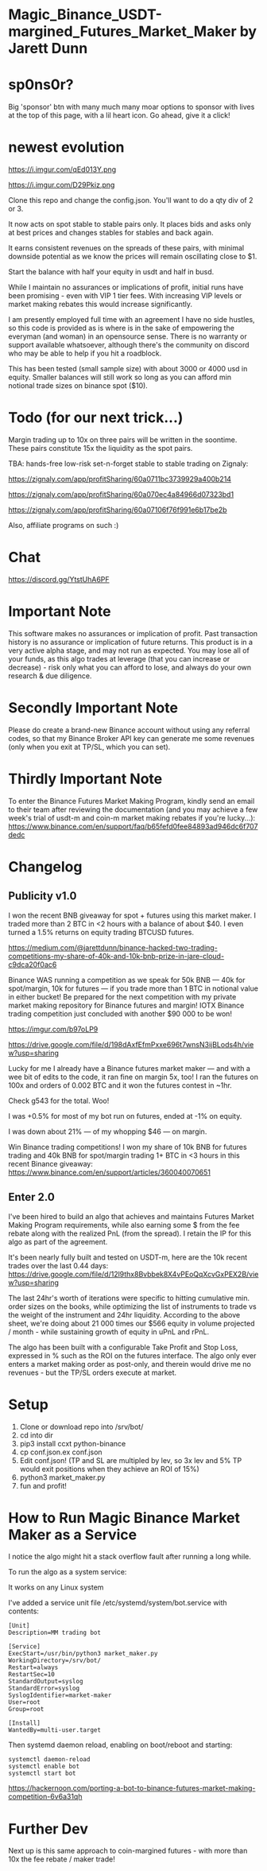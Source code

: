 # Magic_Binance_USDT-margined_Futures_Market_Maker by Jarett Dunn


# sp0ns0r?


Big 'sponsor' btn with many much many moar options to sponsor with lives at the top of this page, with a lil heart icon. Go ahead, give it a click!


# newest evolution 


https://i.imgur.com/qEd013Y.png


https://i.imgur.com/D29Pkiz.png


Clone this repo and change the config.json. You'll want to do a qty div of 2 or 3. 


It now acts on spot stable to stable pairs only. It places bids and asks only at best prices and changes stables for stables and back again. 


It earns consistent revenues on the spreads of these pairs, with minimal downside potential as we know the prices will remain oscillating close to $1.


Start the balance with half your equity in usdt and half in busd. 


While I maintain no assurances or implications of profit, initial runs have been promising - even with VIP 1 tier fees. With increasing VIP levels or market making rebates this would increase significantly. 


I am presently employed full time with an agreement I have no side hustles, so this code is provided as is where is in the sake of empowering the everyman (and woman) in an opensource sense. There is no warranty or support available whatsoever, although there's the community on discord who may be able to help if you hit a roadblock. 


This has been tested (small sample size) with about 3000 or 4000 usd in equity. Smaller balances will still work so long as you can afford min notional trade sizes on binance spot ($10). 


# Todo (for our next trick...)


Margin trading up to 10x on three pairs will be written in the soontime. These pairs constitute 15x the liquidity as the spot pairs. 


TBA: hands-free low-risk set-n-forget stable to stable trading on Zignaly:


https://zignaly.com/app/profitSharing/60a0711bc3739929a400b214


https://zignaly.com/app/profitSharing/60a070ec4a84966d07323bd1


https://zignaly.com/app/profitSharing/60a07106f76f991e6b17be2b


Also, affiliate programs on such :)

# Chat


https://discord.gg/YtstUhA6PF


# Important Note


This software makes no assurances or implication of profit. Past transaction history is no assurance or implication of future returns. This product is in a very active alpha stage, and may not run as expected. You may lose all of your funds, as this algo trades at leverage (that you can increase or decrease) - risk only what you can afford to lose, and always do your own research & due diligence.


# Secondly Important Note


Please do create a brand-new Binance account without using any referral codes, so that my Binance Broker API key can generate me some revenues (only when you exit at TP/SL, which you can set).


# Thirdly Important Note


To enter the Binance Futures Market Making Program, kindly send an email to their team after reviewing the documentation (and you may achieve a few week's trial of usdt-m and coin-m market making rebates if you're lucky...):  https://www.binance.com/en/support/faq/b65fefd0fee84893ad946dc6f707dedc


# Changelog

 
## Publicity v1.0


I won the recent BNB giveaway for spot + futures using this market maker. I traded more than 2 BTC in <2 hours with a balance of about $40. I even turned a 1.5% returns on equity trading BTCUSD futures.


https://medium.com/@jarettdunn/binance-hacked-two-trading-competitions-my-share-of-40k-and-10k-bnb-prize-in-jare-cloud-c9dca20f0ac6

Binance WAS running a competition as we speak for 50k BNB — 40k for spot/margin, 10k for futures — if you trade more than 1 BTC in notional value in either bucket! Be prepared for the next competition with my private market making repository for Binance futures and margin! IOTX Binance trading competition just concluded with another $90 000 to be won!


https://imgur.com/b97oLP9


https://drive.google.com/file/d/198dAxfEfmPxxe696t7wnsN3ijBLods4h/view?usp=sharing


Lucky for me I already have a Binance futures market maker — and with a wee bit of edits to the code, it ran fine on margin 5x, too! I ran the futures on 100x and orders of 0.002 BTC and it won the futures contest in ~1hr.


Check g543 for the total. Woo!


I was +0.5% for most of my bot run on futures, ended at -1% on equity.


I was down about 21% — of my whopping $46 — on margin.


Win Binance trading competitions! I won my share of 10k BNB for futures trading and 40k BNB for spot/margin trading 1+ BTC in <3 hours in this recent Binance giveaway: https://www.binance.com/en/support/articles/360040070651


## Enter 2.0


I've been hired to build an algo that achieves and maintains Futures Market Making Program requirements, while also earning some $ from the fee rebate along with the realized PnL (from the spread). I retain the IP for this algo as part of the agreement.


It's been nearly fully built and tested on USDT-m, here are the 10k recent trades over the last 0.44 days: https://drive.google.com/file/d/12l9thx8Bvbbek8X4vPEoQqXcvGxPEX2B/view?usp=sharing


The last 24hr's worth of iterations were specific to hitting cumulative min. order sizes on the books, while optimizing the list of instruments to trade vs the weight of the instrument and 24hr liquidity. According to the above sheet, we're doing about 21 000 times our $566 equity in volume projected / month - while sustaining growth of equity in uPnL and rPnL.


The algo has been built with a configurable Take Profit and Stop Loss, expressed in % such as the ROI on the futures interface. The algo only ever enters a market making order as post-only, and therein would drive me no revenues - but the TP/SL orders execute at market.


# Setup


1. Clone or download repo into /srv/bot/
2. cd into dir
3. pip3 install ccxt python-binance
4. cp conf.json.ex conf.json
5. Edit conf.json! (TP and SL are multipled by lev, so 3x lev and 5% TP would exit positions when they achieve an ROI of 15%)
6. python3 market_maker.py
7. fun and profit!


# How to Run Magic Binance Market Maker as a Service


I notice the algo might hit a stack overflow fault after running a long while.


To run the algo as a system service:



It works on any Linux system



I've added a service unit file /etc/systemd/system/bot.service with contents:
``` 
[Unit]
Description=MM trading bot

[Service]
ExecStart=/usr/bin/python3 market_maker.py 
WorkingDirectory=/srv/bot/
Restart=always
RestartSec=10
StandardOutput=syslog
StandardError=syslog
SyslogIdentifier=market-maker
User=root
Group=root

[Install]
WantedBy=multi-user.target
``` 


Then systemd daemon reload, enabling on boot/reboot and starting:


``` 
systemctl daemon-reload
systemctl enable bot
systemctl start bot
``` 

https://hackernoon.com/porting-a-bot-to-binance-futures-market-making-competition-6v6a31qh


# Further Dev


Next up is this same approach to coin-margined futures - with more than 10x the fee rebate / maker trade!

